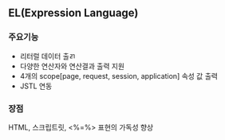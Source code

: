 ## EL(Expression Language)

### 주요기능

* 리터럴 데이터 출ㄺ
* 다양한 연산자와 연산결과 출력 지원
* 4개의 scope[page, request, session, application] 속성 값 출력
* JSTL 연동

### 장점

HTML, 스크립트릿, <%=%> 표현의 가독성 향상

